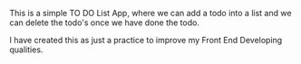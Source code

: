 This is a simple TO DO List App, where we can add a todo into a list and we can delete the todo's once we have done the todo.

I have created this as just a practice to improve my Front End Developing qualities. 

